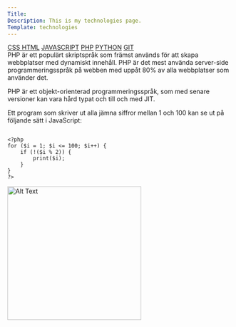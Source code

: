 ```yaml
---
Title: 
Description: This is my technologies page.
Template: technologies
---
```

<div class="tech2">
<div class="tech-links">
<a href="css" >CSS </a>
<a href="html">HTML</a>
<a href="javascript">JAVASCRIPT</a>
<a href="php" class="active">PHP</a>
<a href="python">PYTHON</a>
<a href="git">GIT</a>
</div>

<div class="css-description">
PHP är ett populärt skriptspråk som främst används för att skapa webbplatser med dynamiskt innehåll. PHP är det mest använda server-side programmeringsspråk på webben med uppåt 80% av alla webbplatser som använder det.

PHP är ett objekt-orienterad programmeringsspråk, som med senare versioner kan vara hård typat och till och med JIT.

Ett program som skriver ut alla jämna siffror mellan 1 och 100 kan se ut på följande sätt i JavaScript:


<pre><code>
&lt;?php
for ($i = 1; $i &lt;= 100; $i++) {
    if (!($i % 2)) {
        print($i);
    }
}
?&gt;
</code></pre>
</div>
<img class="about-img" src="image/php.png" width="300" alt="Alt Text" >
</div>
